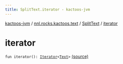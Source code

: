 ```yaml
---
title: SplitText.iterator - kactoos-jvm
---
```


[kactoos-jvm](../../index.html) / [nnl.rocks.kactoos.text](../index.html) / [SplitText](index.html) / [iterator](./iterator.html)

# iterator

`fun iterator(): `[`Iterator`](https://kotlinlang.org/api/latest/jvm/stdlib/kotlin.collections/-iterator/index.html)`<`[`Text`](../../nnl.rocks.kactoos/-text/index.html)`>` [(source)](https://github.com/neonailol/kactoos/blob/master/kactoos-jvm/src/main/kotlin/nnl/rocks/kactoos/text/SplitText.kt#L62)